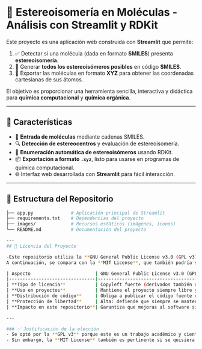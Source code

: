 # 🧬 Estereoisomería en Moléculas - Análisis con Streamlit y RDKit  

Este proyecto es una aplicación web construida con **Streamlit** que permite:  

1. ✅ Detectar si una molécula (dada en formato **SMILES**) presenta **estereoisomería**.  
2. 🔄 Generar **todos los estereoisómeros posibles** en código **SMILES**.  
3. 📂 Exportar las moléculas en formato **XYZ** para obtener las coordenadas cartesianas de sus átomos.  

El objetivo es proporcionar una herramienta sencilla, interactiva y didáctica para **química computacional** y **química orgánica**.  

---

## 🚀 Características  

- 📌 **Entrada de moléculas** mediante cadenas SMILES.  
- 🔍 **Detección de estereocentros** y evaluación de estereoisomería.  
- 🧬 **Enumeración automática de estereoisómeros** usando RDKit.  
- 📦 **Exportación a formato `.xyz`**, listo para usarse en programas de química computacional.  
- 🌐 Interfaz web desarrollada con **Streamlit** para fácil interacción.  

---

## 📂 Estructura del Repositorio  

```bash
├── app.py              # Aplicación principal de Streamlit
├── requirements.txt    # Dependencias del proyecto
├── images/             # Recursos estáticos (imágenes, íconos)
└── README.md           # Documentación del proyecto

---
## 📄 Licencia del Proyecto

-Este repositorio utiliza la **GNU General Public License v3.0 (GPL v3)**.  
A continuación, se compara con la **MIT License**, que también podría ser pertinente para un proyecto de este tipo:

| Aspecto                        | GNU General Public License v3.0 (GPL v3)            | MIT License                                                                 |
|--------------------------------|-----------------------------------------------------|------------------------------------------------------------------------------|
| **Tipo de licencia**           | Copyleft fuerte (derivados también deben ser GPL).  | Permisiva (permite reutilización incluso en software privativo).             |
| **Uso en proyectos**           | Mantiene el proyecto siempre libre y abierto.       | Facilita máxima difusión, incluso en software cerrado.                       |
| **Distribución de código**     | Obliga a publicar el código fuente de cualquier modificación o derivado. | No obliga a publicar cambios ni derivados, solo mantener atribución.         |
| **Protección de libertad**     | Alta: defiende que siempre se mantenga open source. | Moderada: prioriza la flexibilidad sobre la obligación de compartir.         |
| **Impacto en este repositorio**| Garantiza que mejoras al software sigan siendo libres. | Permitiría que universidades, laboratorios o empresas usen/adapten sin liberar sus cambios. |

---

### ✅ Justificación de la elección
- Se optó por la **GPL v3** porque este es un trabajo académico y científico donde es importante que el conocimiento y las mejoras se compartan de forma abierta.  
- Sin embargo, la **MIT License** también es pertinente si se quisiera priorizar la adopción del código en la comunidad, sin importar si los derivados son cerrados o no.

